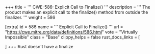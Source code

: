 +++
title = '''
CWE-586: Explicit Call to Finalize()
'''
description	= '''
The product makes an explicit call to the finalize() method from outside the finalizer.
'''
weight = 586

[extra]
id = 586
name = '''
Explicit Call to Finalize()
'''
url = "https://cwe.mitre.org/data/definitions/586.html"
vote = "Virtually Impossible"
class = "Base"
clippy_helps = false
rust_docs_links = [
	
]
+++
Rust doesn't have a finalize